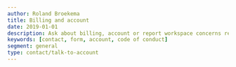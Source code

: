```yaml
---
author: Roland Broekema
title: Billing and account
date: 2019-01-01
description: Ask about billing, account or report workspace concerns related to our code of conduct / policy's.
keywords: [contact, form, account, code of conduct]
segment: general
type: contact/talk-to-account
---
```

